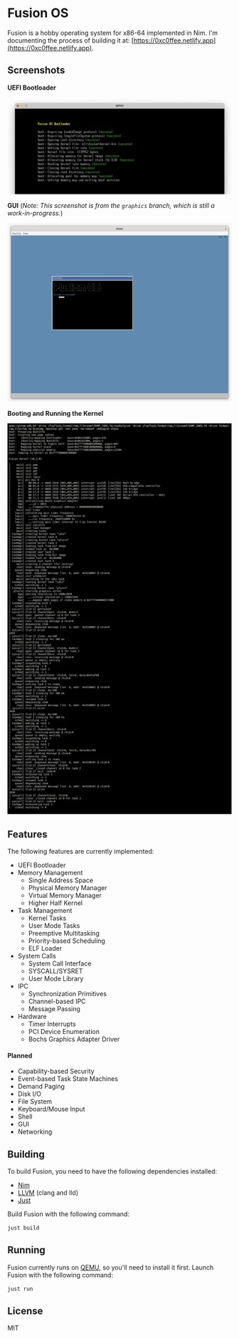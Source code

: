 # Fusion OS


Fusion is a hobby operating system for x86-64 implemented in Nim. I'm documenting
the process of building it at: [https://0xc0ffee.netlify.app](https://0xc0ffee.netlify.app).

## Screenshots

**UEFI Bootloader**

![UEFI Bootloader](screenshots/bootloader.png)

**GUI** (_Note: This screenshot is from the `graphics` branch, which is still a work-in-progress._)

![Screenshot from the graphics branch](screenshots/graphics.png)

**Booting and Running the Kernel**

![Booting and Running Fusion Kernel](screenshots/kernel-booting.png)

## Features

The following features are currently implemented:

- UEFI Bootloader
- Memory Management
  - Single Address Space
  - Physical Memory Manager
  - Virtual Memory Manager
  - Higher Half Kernel
- Task Management
  - Kernel Tasks
  - User Mode Tasks
  - Preemptive Multitasking
  - Priority-based Scheduling
  - ELF Loader
- System Calls
  - System Call Interface
  - SYSCALL/SYSRET
  - User Mode Library
- IPC
  - Synchronization Primitives
  - Channel-based IPC
  - Message Passing
- Hardware
  - Timer Interrupts
  - PCI Device Enumeration
  - Bochs Graphics Adapter Driver

#### Planned

- Capability-based Security
- Event-based Task State Machines
- Demand Paging
- Disk I/O
- File System
- Keyboard/Mouse Input
- Shell
- GUI
- Networking

## Building

To build Fusion, you need to have the following dependencies installed:

- [Nim](https://nim-lang.org)
- [LLVM](https://llvm.org) (clang and lld)
- [Just](https://github.com/casey/just)

Build Fusion with the following command:

```sh
just build
```

## Running

Fusion currently runs on [QEMU](https://www.qemu.org), so you'll need to install it first. Launch Fusion with the following command:

```sh
just run
```

## License

MIT
